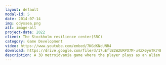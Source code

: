```yaml
---
layout: default
modal-id: 5
date: 2014-07-14
img: odyssea.png
alt: image-alt
project-date: 2022
client: The Stockholm resilience center(SRC)
category: Game Development
video: https://www.youtube.com/embed/7KGdKNcUNR4
download: https://drive.google.com/file/d/17uEflB2W2URPO7M-u4zX0ynTK74E2HU8
description: A 3D metroidvania game where the player plays as an alien stranded underwater trying to repair its ship to go back home. An interesting development was the combination of Audio and gameplay. One of the mechanics I implemented was a minigame to match the frequency of a sound by pointing the joysticks to the correct positions.
---
```

